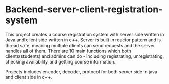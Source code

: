 # Backend-server-client-registration-system

This project creates a course registration system with server side written in Java and client side written in c++.
Server is built in reactor pattern and is thread safe, meaning multiple clients can send requests and the server handles all of them.
There are 10 main functions which both clients(students) and admins can do - including registrating, unregistrating, checking availability and getting course information.

Projects includes encoder, decoder, protocol for both server side in java and client side in c++.
